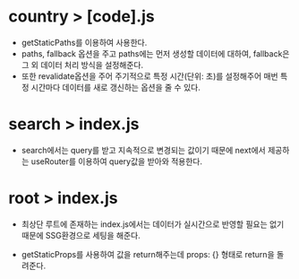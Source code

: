 # country > [code].js

-   getStaticPaths를 이용하여 사용한다.
-   paths, fallback 옵션을 주고 paths에는 먼저 생성할 데이터에 대하여, fallback은 그 외 데이터 처리 방식을 설정해준다.
-   또한 revalidate옵션을 주어 주기적으로 특정 시간(단위: 초)를 설정해주어 매번 특정 시간마다 데이터를 새로 갱신하는 옵션을 줄 수 있다.

# search > index.js

-   search에서는 query를 받고 지속적으로 변경되는 값이기 때문에 next에서 제공하는 useRouter를 이용하여 query값을 받아와 적용한다.

# root > index.js

-   최상단 루트에 존재하는 index.js에서는 데이터가 실시간으로 반영할 필요는 없기 때문에 SSG환경으로 세팅을 해준다.

-   getStaticProps를 사용하여 값을 return해주는데 props: {} 형태로 return을 돌려준다.
